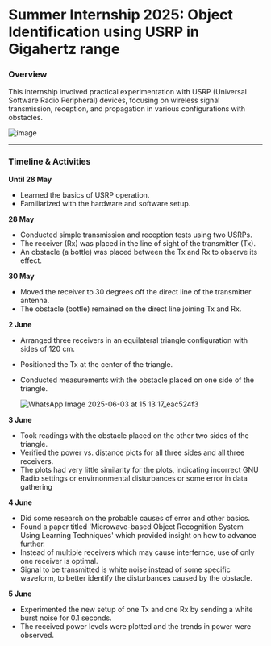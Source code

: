 # Summer Internship 2025: Object Identification using USRP in Gigahertz range

### Overview

This internship involved practical experimentation with USRP (Universal Software Radio Peripheral) devices, focusing on wireless signal transmission, reception, and propagation in various configurations with obstacles.

![image](https://github.com/user-attachments/assets/b3df67c4-795a-47f8-94fb-99428c5a6ffa)

---

### Timeline & Activities

**Until 28 May**

* Learned the basics of USRP operation.
* Familiarized with the hardware and software setup.

**28 May**

* Conducted simple transmission and reception tests using two USRPs.
* The receiver (Rx) was placed in the line of sight of the transmitter (Tx).
* An obstacle (a bottle) was placed between the Tx and Rx to observe its effect.

**30 May**

* Moved the receiver to 30 degrees off the direct line of the transmitter antenna.
* The obstacle (bottle) remained on the direct line joining Tx and Rx.

**2 June**

* Arranged three receivers in an equilateral triangle configuration with sides of 120 cm.
* Positioned the Tx at the center of the triangle.
* Conducted measurements with the obstacle placed on one side of the triangle.

  ![WhatsApp Image 2025-06-03 at 15 13 17_eac524f3](https://github.com/user-attachments/assets/92e69d9a-d5ae-4f90-9bc3-4fe1f94ea363)


**3 June**

* Took readings with the obstacle placed on the other two sides of the triangle.
* Verified the power vs. distance plots for all three sides and all three receivers.
* The plots had very little similarity for the plots, indicating incorrect GNU Radio settings or envirnonmental disturbances or some error in data gathering


**4 June**

* Did some research on the probable causes of error and other basics.
* Found a paper titled 'Microwave-based Object Recognition System Using Learning Techniques' which provided insight on how to advance further.
* Instead of multiple receivers which may cause interfernce, use of only one receiver is optimal.
* Signal to be transmitted is white noise instead of some specific waveform, to better identify the disturbances caused by the obstacle.

**5 June**
* Experimented the new setup of one Tx and one Rx by sending a white burst noise for 0.1 seconds.
* The received power levels were plotted and the trends in power were observed.
  
